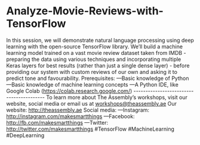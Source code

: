 # Analyze-Movie-Reviews-with-TensorFlow
In this session, we will demonstrate natural language processing using deep learning with the open-source TensorFlow library. We’ll build a machine learning model trained on a vast movie review dataset taken from IMDB - preparing the data using various techniques and incorporating multiple Keras layers for best results (rather than just a single dense layer) - before providing our system with custom reviews of our own and asking it to predict tone and favourability.  Prerequisites: —Basic knowledge of Python —Basic knowledge of machine learning concepts —A Python IDE, like Google Colab (https://colab.research.google.com/)  -----------------------------------------  To learn more about The Assembly’s workshops, visit our website, social media or email us at workshops@theassembly.ae  Our website: http://theassembly.ae Social media: —Instagram: http://instagram.com/makesmartthings —Facebook: http://fb.com/makesmartthings —Twitter: http://twitter.com/makesmartthings  #TensorFlow #MachineLearning #DeepLearning
